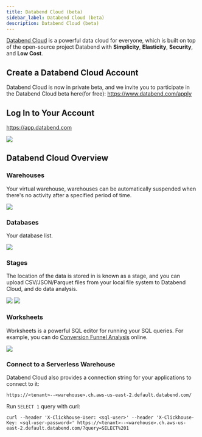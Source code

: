```yaml
---
title: Databend Cloud (beta)
sidebar_label: Databend Cloud (beta)
description: Databend Cloud (beta)
---
```


[Databend Cloud](https://app.databend.com) is a powerful data cloud for everyone, which is built on top of the open-source project Databend with **Simplicity**, **Elasticity**, **Security**, and **Low Cost**.


## Create a Databend Cloud Account

Databend Cloud is now in private beta, and we invite you to participate in the Databend Cloud beta here(for free): https://www.databend.com/apply

## Log In to Your Account

https://app.databend.com

<img src="/img/cloud/databend_cloud_login.png"/>


## Databend Cloud Overview

### Warehouses

Your virtual warehouse, warehouses can be automatically suspended when there's no activity after a specified period of time.

<img src="/img/cloud/databend_cloud_warehouse.png"/>

### Databases

Your database list.

<img src="/img/cloud/databend_cloud_database.png"/>

### Stages

The location of the data is stored in is known as a stage, and you can upload CSV/JSON/Parquet files from your local file system to Databend Cloud, and do data analysis.

<img src="/img/cloud/databend_cloud_stage.png"/>

<img src="/img/cloud/databend_cloud_stage_file.png"/>


### Worksheets

Worksheets is a powerful SQL editor for running your SQL queries. For example, you can do [Conversion Funnel Analysis](../90-learn/04-analyze-funnel-with-databend.md) online.

<img src="/img/cloud/databend_cloud_worksheet_demo.png"/>

### Connect to a Serverless Warehouse

Databend Cloud also provides a connection string for your applications to connect to it:
```shell
https://<tenant>--<warehouse>.ch.aws-us-east-2.default.databend.com/
```

Run `SELECT 1` query with curl:
```shell
curl --header 'X-Clickhouse-User: <sql-user>' --header 'X-Clickhouse-Key: <sql-user-password>' https://<tenant>--<warehouse>.ch.aws-us-east-2.default.databend.com/?query=SELECT%201
```
